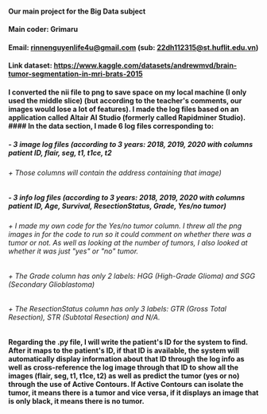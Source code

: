 #### Our main project for the Big Data subject
#### Main coder: Grimaru
#### Email: rinnenguyenlife4u@gmail.com (sub: 22dh112315@st.huflit.edu.vn)
#### Link dataset: https://www.kaggle.com/datasets/andrewmvd/brain-tumor-segmentation-in-mri-brats-2015
#### I converted the nii file to png to save space on my local machine (I only used the middle slice) (but according to the teacher's comments, our images would lose a lot of features). I made the log files based on an application called Altair AI Studio (formerly called Rapidminer Studio). #### In the data section, I made 6 log files corresponding to:
##### - 3 image log files (according to 3 years: 2018, 2019, 2020 with columns patient ID, flair, seg, t1, t1ce, t2
###### + Those columns will contain the address containing that image)
##### - 3 info log files (according to 3 years: 2018, 2019, 2020 with columns patient ID, Age, Survival, ResectionStatus, Grade, Yes/no tumor)
###### + I made my own code for the Yes/no tumor column. I threw all the png images in for the code to run so it could comment on whether there was a tumor or not. As well as looking at the number of tumors, I also looked at whether it was just "yes" or "no" tumor.
###### + The Grade column has only 2 labels: HGG (High-Grade Glioma) and SGG (Secondary Glioblastoma)
###### + The ResectionStatus column has only 3 labels: GTR (Gross Total Resection), STR (Subtotal Resection) and N/A.
#### Regarding the .py file, I will write the patient's ID for the system to find. After it maps to the patient's ID, if that ID is available, the system will automatically display information about that ID through the log info as well as cross-reference the log image through that ID to show all the images (flair, seg, t1, t1ce, t2) as well as predict the tumor (yes or no) through the use of Active Contours. If Active Contours can isolate the tumor, it means there is a tumor and vice versa, if it displays an image that is only black, it means there is no tumor.
